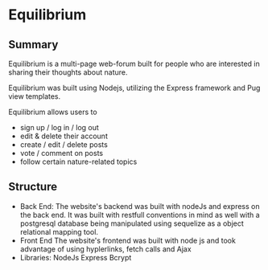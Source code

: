 # Equilibrium

## Summary

  Equilibrium is a multi-page web-forum built for people who are interested in sharing their thoughts about nature.

  Equilibrium was built using Nodejs, utilizing the Express framework and Pug view templates.

  Equilibrium allows users to
  - sign up / log in / log out
  - edit & delete their account
  - create / edit / delete posts
  - vote / comment on posts
  - follow certain nature-related topics
## Structure
  - Back End:
    The website's backend was built with nodeJs and express on the back end. It was built with restfull conventions in mind as well with a postgresql database being manipulated using sequelize as a object relational mapping tool.
  - Front End
      The website's frontend was built with node js and took advantage of using hyplerlinks, fetch calls and Ajax
 - Libraries:
    NodeJs Express Bcrypt
